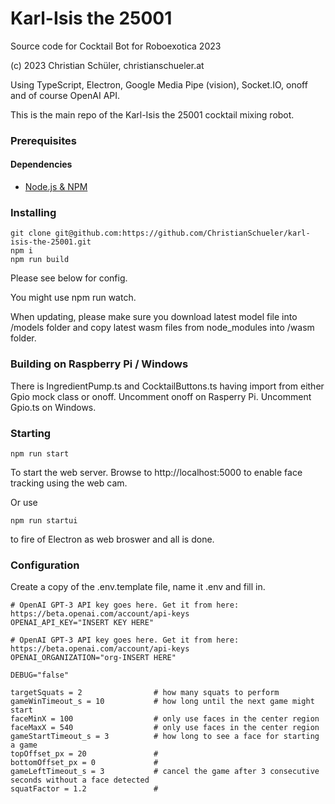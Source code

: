 # Karl-Isis the 25001
Source code for Cocktail Bot for Roboexotica 2023

(c) 2023 Christian Schüler, christianschueler.at

Using TypeScript, Electron, Google Media Pipe (vision), Socket.IO, onoff and of course OpenAI API.

This is the main repo of the Karl-Isis the 25001 cocktail mixing robot.

### Prerequisites

#### Dependencies

*   [Node.js & NPM](https://www.npmjs.com/package/download)

### Installing

```
git clone git@github.com:https://github.com/ChristianSchueler/karl-isis-the-25001.git
npm i
npm run build
```
Please see below for config.

You might use npm run watch.

When updating, please make sure you download latest model file into /models folder and copy latest wasm files from node_modules into /wasm folder.

### Building on Raspberry Pi / Windows

There is IngredientPump.ts and CocktailButtons.ts having import from either Gpio mock class or onoff. Uncomment onoff on Rasperry Pi. Uncomment Gpio.ts on Windows.

### Starting

```
npm run start
```

To start the web server. Browse to http://localhost:5000 to enable face tracking using the web cam.

Or use
```
npm run startui
```

to fire of Electron as web broswer and all is done.

### Configuration

Create a copy of the .env.template file, name it .env and fill in.

```
# OpenAI GPT-3 API key goes here. Get it from here: https://beta.openai.com/account/api-keys
OPENAI_API_KEY="INSERT KEY HERE"

# OpenAI GPT-3 API key goes here. Get it from here: https://beta.openai.com/account/api-keys
OPENAI_ORGANIZATION="org-INSERT HERE"

DEBUG="false"

targetSquats = 2                # how many squats to perform
gameWinTimeout_s = 10           # how long until the next game might start
faceMinX = 100                  # only use faces in the center region
faceMaxX = 540                  # only use faces in the center region
gameStartTimeout_s = 3          # how long to see a face for starting a game
topOffset_px = 20               #
bottomOffset_px = 0             #
gameLeftTimeout_s = 3           # cancel the game after 3 consecutive seconds without a face detected
squatFactor = 1.2               #

```